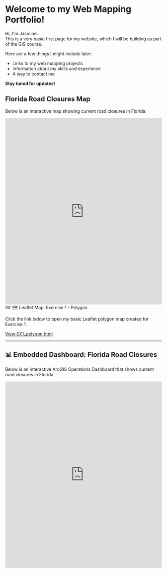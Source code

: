 # Welcome to my Web Mapping Portfolio!

Hi, I'm Jasmine.  
This is a very basic first page for my website, which I will be building as part of the GIS course.

Here are a few things I might include later:
* Links to my web mapping projects
* Information about my skills and experience
* A way to contact me

**Stay tuned for updates!**

## Florida Road Closures Map

Below is an interactive map showing current road closures in Florida:
<iframe src="https://arcg.is/vCb1v" width="100%" height="600" frameborder="0" allowfullscreen></iframe>
## 🗺️ Leaflet Map: Exercise 1 - Polygon

Click the link below to open my basic Leaflet polygon map created for Exercise 1:

[View EX1_polygon.html](documents/leaflet_basics/leafletbasic/exercise/EX1_polygon.html)

---

## 📊 Embedded Dashboard: Florida Road Closures

Below is an interactive ArcGIS Operations Dashboard that shows current road closures in Florida:

<iframe src="https://sdsugeo.maps.arcgis.com/apps/dashboards/0eaf033eb5b24a788c199455eb1bbfb0" width="100%" height="600px" frameborder="0"></iframe>



